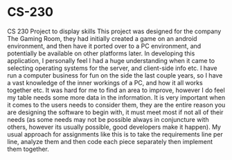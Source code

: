 # CS-230
CS 230 Project to display skills
This project was designed for the company The Gaming Room, they had initially created a game on an android environment, and then have it ported over to a PC environment, and potentially be available on other platforms later. In developing this application, I personally feel I had a huge understanding when it came to selecting operating systems for the server, and client-side info etc. I have run a computer business for fun on the side the last couple years, so I have a vast knowledge of the inner workings of a PC, and how it all works together etc. It was hard for me to find an area to improve, however I do feel my table needs some more data in the information. It is very important when it comes to the users needs to consider them, they are the entire reason you are designing the software to begin with, it must meet most if not all of their needs (as some needs may not be possible always in conjuncture with others, however its usually possible, good developers make it happen). My usual approach for assignments like this is to take the requirements line per line, analyze them and then code each piece separately then implement them together.
